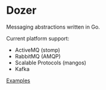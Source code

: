 # Dozer

Messaging abstractions written in Go.

Current platform support:

- ActiveMQ (stomp)
- RabbitMQ (AMQP)
- Scalable Protocols (mangos)
- Kafka

[Examples](https://github.com/zdavep/dozer_examples)
